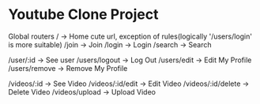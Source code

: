 # Youtube Clone Project

Global routers
/ -> Home
cute url, exception of rules(logically '/users/login' is more suitable)
/join -> Join
/login -> Login
/search -> Search

/user/:id -> See user
/users/logout -> Log Out
/users/edit -> Edit My Profile
/users/remove -> Remove My Profile

/videos/:id -> See Video
/videos/:id/edit -> Edit Video
/videos/:id/delete -> Delete Video
/videos/upload -> Upload Video

